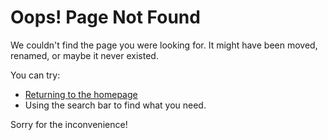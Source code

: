 # Oops! Page Not Found

We couldn't find the page you were looking for. It might have been moved, renamed, or maybe it never existed.

You can try:
- [Returning to the homepage](index.md)
- Using the search bar to find what you need.

Sorry for the inconvenience!